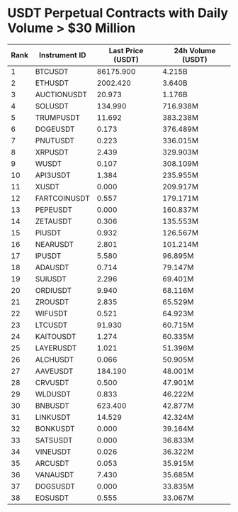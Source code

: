 # USDT Perpetual Contracts with Daily Volume > $30 Million

| Rank | Instrument ID | Last Price (USDT) | 24h Volume (USDT) |
|------|---------------|-------------------|-------------------|
| 1 | BTCUSDT | 86175.900 | 4.215B |
| 2 | ETHUSDT | 2002.420 | 3.640B |
| 3 | AUCTIONUSDT | 20.973 | 1.176B |
| 4 | SOLUSDT | 134.990 | 716.938M |
| 5 | TRUMPUSDT | 11.692 | 383.238M |
| 6 | DOGEUSDT | 0.173 | 376.489M |
| 7 | PNUTUSDT | 0.223 | 336.015M |
| 8 | XRPUSDT | 2.439 | 329.903M |
| 9 | WUSDT | 0.107 | 308.109M |
| 10 | API3USDT | 1.384 | 235.955M |
| 11 | XUSDT | 0.000 | 209.917M |
| 12 | FARTCOINUSDT | 0.557 | 179.171M |
| 13 | PEPEUSDT | 0.000 | 160.837M |
| 14 | ZETAUSDT | 0.306 | 135.553M |
| 15 | PIUSDT | 0.932 | 126.567M |
| 16 | NEARUSDT | 2.801 | 101.214M |
| 17 | IPUSDT | 5.580 | 96.895M |
| 18 | ADAUSDT | 0.714 | 79.147M |
| 19 | SUIUSDT | 2.296 | 69.401M |
| 20 | ORDIUSDT | 9.940 | 68.116M |
| 21 | ZROUSDT | 2.835 | 65.529M |
| 22 | WIFUSDT | 0.521 | 64.923M |
| 23 | LTCUSDT | 91.930 | 60.715M |
| 24 | KAITOUSDT | 1.274 | 60.335M |
| 25 | LAYERUSDT | 1.021 | 51.396M |
| 26 | ALCHUSDT | 0.066 | 50.905M |
| 27 | AAVEUSDT | 184.190 | 48.001M |
| 28 | CRVUSDT | 0.500 | 47.901M |
| 29 | WLDUSDT | 0.833 | 46.222M |
| 30 | BNBUSDT | 623.400 | 42.877M |
| 31 | LINKUSDT | 14.529 | 42.324M |
| 32 | BONKUSDT | 0.000 | 39.164M |
| 33 | SATSUSDT | 0.000 | 36.833M |
| 34 | VINEUSDT | 0.026 | 36.322M |
| 35 | ARCUSDT | 0.053 | 35.915M |
| 36 | VANAUSDT | 7.430 | 35.685M |
| 37 | DOGSUSDT | 0.000 | 33.835M |
| 38 | EOSUSDT | 0.555 | 33.067M |
